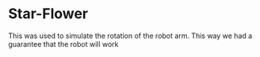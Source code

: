 # Star-Flower
This was used to simulate the rotation of the robot arm. This way we had a guarantee that the robot will work